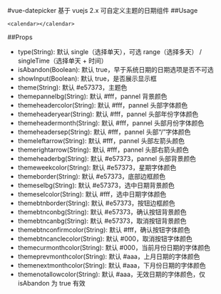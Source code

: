 #vue-datepicker
基于 vuejs 2.x 可自定义主题的日期组件
##Usage
```
<calendar></calendar>
```
##Props
* type(String): 默认 single（选择单天），可选 range（选择多天） / singleTime（选择单天 + 时间）
* isAbandon(Boolean): 默认 true，早于系统日期的日期选项是否不可选
* showInput(Boolean): 默认 true，是否展示显示框
* theme(String): 默认 #e57373，主题色
* themepannelbg(String): 默认 #fff，pannel 背景颜色
* themeheadercolor(String): 默认 #fff，pannel 头部字体颜色
* themeheaderyear(String): 默认 #fff，pannel 头部年份字体颜色
* themeheadermonth(String): 默认 #fff，pannel 头部月份字体颜色
* themeheadersep(String): 默认 #fff，pannel 头部“/”字体颜色
* themeleftarrow(String): 默认 #fff，pannel 头部左箭头颜色
* themerightarrow(String): 默认 #fff，pannel 头部右箭头颜色
* themeheaderbg(String): 默认 #e57373，pannel 头部背景颜色
* themeweekcolor(String): 默认 #e57373，星期字体颜色
* themeborder(String): 默认 #e57373，底部边框颜色
* themeselbg(String): 默认 #e57373，选中日期背景颜色
* themeselcolor(String): 默认 #fff，选中日期字体颜色
* themebtnborder(String): 默认 #e57373，按钮边框颜色
* themebtnconbg(String): 默认 #e57373，确认按钮背景颜色
* themebtncanbg(String): 默认 #e57373，取消按钮背景颜色
* themebtnconfirmcolor(String): 默认 #fff，确认按钮字体颜色
* themebtncanclecolor(String): 默认 #000，取消按钮字体颜色
* themecurmonthcolor(String): 默认 #000，当前月份日期的字体颜色
* themeprevmonthcolor(String): 默认 #aaa，上月日期的字体颜色
* themenextmonthcolor(String): 默认 #aaa，下月份日期的字体颜色
* themenotallowcolor(String): 默认 #aaa，无效日期的字体颜色，仅 isAbandon 为 true 有效
